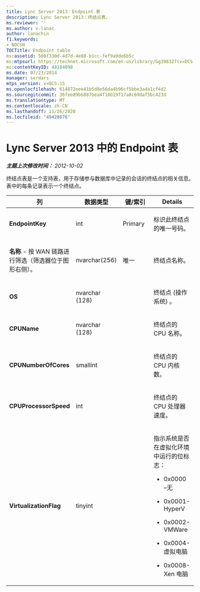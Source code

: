 ```yaml
---
title: Lync Server 2013：Endpoint 表
description: Lync Server 2013：终结点表。
ms.reviewer: ''
ms.author: v-lanac
author: lanachin
f1.keywords:
- NOCSH
TOCTitle: Endpoint table
ms:assetid: 500f330d-4d7d-4e88-b1cc-fef9a9de6b5c
ms:mtpsurl: https://technet.microsoft.com/en-us/library/Gg398327(v=OCS.15)
ms:contentKeyID: 48184098
ms.date: 07/23/2014
manager: serdars
mtps_version: v=OCS.15
ms.openlocfilehash: 614872eee41b5d8e56da4b96cf5bbe3a4a1cf4d2
ms.sourcegitcommit: 36fee89bb887bea4f18b19f17a8c69daf5bc423d
ms.translationtype: MT
ms.contentlocale: zh-CN
ms.lasthandoff: 11/26/2020
ms.locfileid: "49428676"
---
```

# <a name="endpoint-table-in-lync-server-2013"></a>Lync Server 2013 中的 Endpoint 表

<div data-xmlns="http://www.w3.org/1999/xhtml">

<div class="topic" data-xmlns="http://www.w3.org/1999/xhtml" data-msxsl="urn:schemas-microsoft-com:xslt" data-cs="https://msdn.microsoft.com/">

<div data-asp="https://msdn2.microsoft.com/asp">



</div>

<div id="mainSection">

<div id="mainBody">

<span> </span>

_**主题上次修改时间：** 2012-10-02_

终结点表是一个支持表，用于存储参与数据库中记录的会话的终结点的相关信息。 表中的每条记录表示一个终结点。


<table>
<colgroup>
<col style="width: 25%" />
<col style="width: 25%" />
<col style="width: 25%" />
<col style="width: 25%" />
</colgroup>
<thead>
<tr class="header">
<th><strong>列</strong></th>
<th><strong>数据类型</strong></th>
<th><strong>键/索引</strong></th>
<th><strong>Details</strong></th>
</tr>
</thead>
<tbody>
<tr class="odd">
<td><p><strong>EndpointKey</strong></p></td>
<td><p>int</p></td>
<td><p>Primary</p></td>
<td><p>标识此终结点的唯一号码。</p></td>
</tr>
<tr class="even">
<td><p><strong>名称</strong> - 按 WAN 链路进行筛选（筛选器位于图形右侧）。</p></td>
<td><p>nvarchar(256)</p></td>
<td><p>唯一</p></td>
<td><p>终结点名称。</p></td>
</tr>
<tr class="odd">
<td><p><strong>OS</strong></p></td>
<td><p>nvarchar (128) </p></td>
<td><p> </p></td>
<td><p>终结点 (操作系统) 。</p></td>
</tr>
<tr class="even">
<td><p><strong>CPUName</strong></p></td>
<td><p>nvarchar (128) </p></td>
<td></td>
<td><p>终结点的 CPU 名称。</p></td>
</tr>
<tr class="odd">
<td><p><strong>CPUNumberOfCores</strong></p></td>
<td><p>smallint</p></td>
<td></td>
<td><p>终结点的 CPU 内核数。</p></td>
</tr>
<tr class="even">
<td><p><strong>CPUProcessorSpeed</strong></p></td>
<td><p>int</p></td>
<td></td>
<td><p>终结点的 CPU 处理器速度。</p></td>
</tr>
<tr class="odd">
<td><p><strong>VirtualizationFlag</strong></p></td>
<td><p>tinyint</p></td>
<td></td>
<td><p>指示系统是否在虚拟化环境中运行的位标志：</p>
<ul>
<li><p>0x0000 –无</p></li>
<li><p>0x0001-HyperV</p></li>
<li><p>0x0002-VMWare</p></li>
<li><p>0x0004-虚拟电脑</p></li>
<li><p>0x0008-Xen 电脑</p></li>
</ul></td>
</tr>
</tbody>
</table>


</div>

<span> </span>

</div>

</div>

</div>

